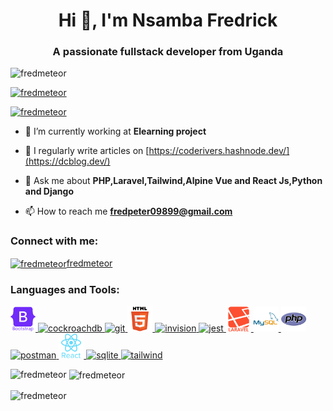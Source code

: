 <h1 align="center">Hi 👋, I'm Nsamba Fredrick</h1>
<h3 align="center">A passionate fullstack developer from Uganda</h3>

<p align="left"> <img src="https://komarev.com/ghpvc/?username=fredmeteor&label=Profile%20views&color=0e75b6&style=flat" alt="fredmeteor" /> </p>

<p align="left"> <a href="https://github.com/ryo-ma/github-profile-trophy"><img src="https://github-profile-trophy.vercel.app/?username=fredmeteor" alt="fredmeteor" /></a> </p>

<p align="left"> <a href="https://twitter.com/fredmeteor" target="blank"><img src="https://img.shields.io/twitter/follow/fredmeteor?logo=twitter&style=for-the-badge" alt="fredmeteor" /></a> </p>

- 🌱 I’m currently working at **Elearning project**

- 📝 I regularly write articles on [https://coderivers.hashnode.dev/](https://dcblog.dev/)

- 💬 Ask me about **PHP,Laravel,Tailwind,Alpine Vue and React Js,Python and Django**

- 📫 How to reach me **fredpeter09899@gmail.com**

<h3 align="left">Connect with me:</h3>
<p align="left">
<a href="https://twitter.com/fredmeteor" target="blank"><img align="center" src="https://raw.githubusercontent.com/rahuldkjain/github-profile-readme-generator/master/src/images/icons/Social/twitter.svg" alt="fredmeteor" height="30" width="40" />fredmeteor</a>
</p>

<h3 align="left">Languages and Tools:</h3>
<p align="left"> <a href="https://getbootstrap.com" target="_blank" rel="noreferrer"> <img src="https://raw.githubusercontent.com/devicons/devicon/master/icons/bootstrap/bootstrap-plain-wordmark.svg" alt="bootstrap" width="40" height="40"/> </a> <a href="https://www.cockroachlabs.com/product/cockroachdb/" target="_blank" rel="noreferrer"> <img src="https://cdn.worldvectorlogo.com/logos/cockroachdb.svg" alt="cockroachdb" width="40" height="40"/> </a> <a href="https://git-scm.com/" target="_blank" rel="noreferrer"> <img src="https://www.vectorlogo.zone/logos/git-scm/git-scm-icon.svg" alt="git" width="40" height="40"/> </a> <a href="https://www.w3.org/html/" target="_blank" rel="noreferrer"> <img src="https://raw.githubusercontent.com/devicons/devicon/master/icons/html5/html5-original-wordmark.svg" alt="html5" width="40" height="40"/> </a> <a href="https://www.invisionapp.com/" target="_blank" rel="noreferrer"> <img src="https://www.vectorlogo.zone/logos/invisionapp/invisionapp-icon.svg" alt="invision" width="40" height="40"/> </a> <a href="https://jestjs.io" target="_blank" rel="noreferrer"> <img src="https://www.vectorlogo.zone/logos/jestjsio/jestjsio-icon.svg" alt="jest" width="40" height="40"/> </a> <a href="https://laravel.com/" target="_blank" rel="noreferrer"> <img src="https://raw.githubusercontent.com/devicons/devicon/master/icons/laravel/laravel-plain-wordmark.svg" alt="laravel" width="40" height="40"/> </a> <a href="https://www.mysql.com/" target="_blank" rel="noreferrer"> <img src="https://raw.githubusercontent.com/devicons/devicon/master/icons/mysql/mysql-original-wordmark.svg" alt="mysql" width="40" height="40"/> </a> <a href="https://www.php.net" target="_blank" rel="noreferrer"> <img src="https://raw.githubusercontent.com/devicons/devicon/master/icons/php/php-original.svg" alt="php" width="40" height="40"/> </a> <a href="https://postman.com" target="_blank" rel="noreferrer"> <img src="https://www.vectorlogo.zone/logos/getpostman/getpostman-icon.svg" alt="postman" width="40" height="40"/> </a> <a href="https://reactjs.org/" target="_blank" rel="noreferrer"> <img src="https://raw.githubusercontent.com/devicons/devicon/master/icons/react/react-original-wordmark.svg" alt="react" width="40" height="40"/> </a> <a href="https://www.sqlite.org/" target="_blank" rel="noreferrer"> <img src="https://www.vectorlogo.zone/logos/sqlite/sqlite-icon.svg" alt="sqlite" width="40" height="40"/> </a> <a href="https://tailwindcss.com/" target="_blank" rel="noreferrer"> <img src="https://www.vectorlogo.zone/logos/tailwindcss/tailwindcss-icon.svg" alt="tailwind" width="40" height="40"/> </a> </p>

<p><img align="left" src="https://github-readme-stats.vercel.app/api/top-langs?username=fredmeteor&show_icons=true&locale=en&layout=compact" alt="fredmeteor" /></p>

<p>&nbsp;<img align="center" src="https://github-readme-stats.vercel.app/api?username=fredmeteor&show_icons=true&locale=en" alt="fredmeteor" /></p>

<p><img align="center" src="https://github-readme-streak-stats.herokuapp.com/?user=fredmeteor&" alt="fredmeteor" /></p>
